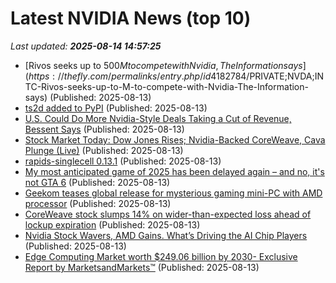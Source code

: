 # Latest NVIDIA News (top 10)
_Last updated: **2025-08-14 14:57:25**_

- [Rivos seeks up to $500M to compete with Nvidia, The Information says](https://thefly.com/permalinks/entry.php/id4182784/$PRIVATE;NVDA;INTC-Rivos-seeks-up-to-M-to-compete-with-Nvidia-The-Information-says) (Published: 2025-08-13)
- [ts2d added to PyPI](https://pypi.org/project/ts2d/) (Published: 2025-08-13)
- [U.S. Could Do More Nvidia-Style Deals Taking a Cut of Revenue, Bessent Says](https://biztoc.com/x/ac9a38d6ac9443a6) (Published: 2025-08-13)
- [Stock Market Today: Dow Jones Rises; Nvidia-Backed CoreWeave, Cava Plunge (Live)](https://biztoc.com/x/597f8686b552fffc) (Published: 2025-08-13)
- [rapids-singlecell 0.13.1](https://pypi.org/project/rapids-singlecell/0.13.1/) (Published: 2025-08-13)
- [My most anticipated game of 2025 has been delayed again – and no, it's not GTA 6](https://www.techradar.com/gaming/my-most-anticipated-game-of-2025-has-been-delayed-again-and-no-its-not-gta-6) (Published: 2025-08-13)
- [Geekom teases global release for mysterious gaming mini-PC with AMD processor](https://www.notebookcheck.net/Geekom-teases-global-release-for-mysterious-gaming-mini-PC-with-AMD-processor.1086201.0.html) (Published: 2025-08-13)
- [CoreWeave stock slumps 14% on wider-than-expected loss ahead of lockup expiration](https://www.cnbc.com/2025/08/13/coreweave-stock-loss-lockup.html) (Published: 2025-08-13)
- [Nvidia Stock Wavers, AMD Gains. What’s Driving the AI Chip Players](https://biztoc.com/x/faf0b5ce96b031dd) (Published: 2025-08-13)
- [Edge Computing Market worth $249.06 billion by 2030- Exclusive Report by MarketsandMarkets™](https://www.prnewswire.co.uk/news-releases/edge-computing-market-worth-249-06-billion-by-2030--exclusive-report-by-marketsandmarkets-302528740.html) (Published: 2025-08-13)
